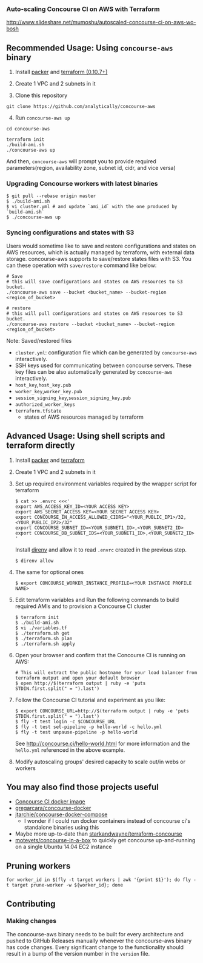### Auto-scaling Concourse CI on AWS with Terraform

http://www.slideshare.net/mumoshu/autoscaled-concourse-ci-on-aws-wo-bosh

## Recommended Usage: Using `concourse-aws` binary

1. Install [packer](https://github.com/mitchellh/packer) and [terraform (0.10.7+)](https://github.com/hashicorp/terraform)
  
2. Create 1 VPC and 2 subnets in it

3. Clone this repository

```
git clone https://github.com/analytically/concourse-aws
```

4. Run `concourse-aws up`

```
cd concourse-aws

terraform init
./build-ami.sh
./concourse-aws up
```

And then, `concourse-aws` will prompt you to provide required parameters(region, availability zone, subnet id, cidr, and vice versa)

### Upgrading Concourse workers with latest binaries

```
$ git pull --rebase origin master
$ ./build-ami.sh
$ vi cluster.yml # and update `ami_id` with the one produced by `build-ami.sh`
$ ./concourse-aws up
```

### Syncing configurations and states with S3

Users would sometime like to save and restore configurations and states on AWS resources, which is actually managed by terraform, with external data storage.  concourse-aws supports to save/restore states files with S3.  You can these operation with `save/restore` command like below:

```
# Save
# this will save configurations and states on AWS resources to S3 bucket.
./concourse-aws save --bucket <bucket_name> --bucket-region <region_of_bucket>
```

```
# restore
# this will pull configurations and states on AWS resources to S3 bucket.
./concourse-aws restore --bucket <bucket_name> --bucket-region <region_of_bucket>
```

Note: Saved/restored files
- `cluster.yml`: configuration file which can be generated by `concourse-aws` interactively.
-  SSH keys used for communicating between concourse servers.  These key files can be also automatically generated by `concourse-aws` interactively.
  - `host_key`,`host_key.pub`
  - `worker_key`,`worker_key.pub`
  - `session_signing_key`,`session_signing_key.pub`
  - `authorized_worker_keys`
- `terraform.tfstate`
  - states of AWS resources managed by terraform

## Advanced Usage: Using shell scripts and terraform directly

1. Install [packer](https://github.com/mitchellh/packer) and [terraform](https://github.com/hashicorp/terraform)

2. Create 1 VPC and 2 subnets in it

3. Set up required environment variables required by the wrapper script for terraform
   ```
   $ cat >> .envrc <<<'
   export AWS_ACCESS_KEY_ID=<YOUR ACCESS KEY>
   export AWS_SECRET_ACCESS_KEY=<YOUR SECRET ACCESS KEY>
   export CONCOURSE_IN_ACCESS_ALLOWED_CIDRS="<YOUR_PUBLIC_IP1>/32,<YOUR_PUBLIC_IP2>/32"
   export CONCOURSE_SUBNET_ID=<YOUR_SUBNET1_ID>,<YOUR_SUBNET2_ID>
   export CONCOURSE_DB_SUBNET_IDS=<YOUR_SUBNET1_ID>,<YOUR_SUBNET2_ID>
   '
   ```

   Install [direnv](https://github.com/direnv/direnv) and allow it to read `.envrc` created in the previous step.

   ```
   $ direnv allow
   ```

4. The same for optional ones
   ```
   $ export CONCOURSE_WORKER_INSTANCE_PROFILE=<YOUR INSTANCE PROFILE NAME>
   ```

5. Edit terraform variables and Run the following commands to build required AMIs and to provision a Concourse CI cluster
   ```
   $ terraform init
   $ ./build-ami.sh
   $ vi ./variables.tf
   $ ./terraform.sh get
   $ ./terraform.sh plan
   $ ./terraform.sh apply
   ```

6. Open your browser and confirm that the Concourse CI is running on AWS:
   ```
   # This will extract the public hostname for your load balancer from terraform output and open your default browser
   $ open http://$(terraform output | ruby -e 'puts STDIN.first.split(" = ").last')
   ```

7. Follow the Concourse CI tutorial and experiment as you like:
   ```
   $ export CONCOURSE_URL=http://$(terraform output | ruby -e 'puts STDIN.first.split(" = ").last')
   $ fly -t test login -c $CONCOURSE_URL
   $ fly -t test set-pipeline -p hello-world -c hello.yml
   $ fly -t test unpause-pipeline -p hello-world
   ```
   See http://concourse.ci/hello-world.html for more information and the `hello.yml` referenced in the above example.

8. Modify autoscaling groups' desired capacity to scale out/in webs or workers

## You may also find those projects useful

* [Concourse CI docker image](https://github.com/MeteoGroup/concourse-ci)
* [gregarcara/concourse-docker](https://github.com/gregarcara/concourse-docker)
* [jtarchie/concourse-docker-compose](https://github.com/jtarchie/concourse-docker-compose)
  * I wonder if I could run docker containers instead of concourse ci's standalone binaries using this
* Maybe more up-to-date than [starkandwayne/terraform-concourse](https://github.com/starkandwayne/terraform-concourse)
* [motevets/concourse-in-a-box](https://github.com/motevets/concourse-in-a-box) to quickly get concourse up-and-running on a single Ubuntu 14.04 EC2 instance

## Pruning workers

```for worker_id in $(fly -t target workers | awk '{print $1}'); do fly -t target prune-worker -w ${worker_id}; done```

## Contributing

### Making changes

The concourse-aws binary needs to be built for every architecture and pushed to GitHub Releases manually whenever the concourse-aws binary has code changes. Every significant change to the functionality should result in a bump of the version number in the `version` file.
